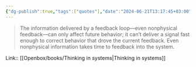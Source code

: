 ```yaml
---
{"dg-publish":true,"tags":["quotes"],"date":"2024-06-21T13:17:45+03:00","title":"feedback loop can only affect future behavior","aliases":"feedback loop can only affect future behavior","dg-path":"/quotes/202406211317.md","permalink":"/quotes/202406211317/","dgPassFrontmatter":true}
---
```



> The information delivered by a feedback loop—even nonphysical feedback—can only affect future behavior; it can’t deliver a signal fast enough to correct behavior that drove the current feedback. Even nonphysical information takes time to feedback into the system.

Link:: [[Openbox/books/Thinking in systems\|Thinking in systems]]

